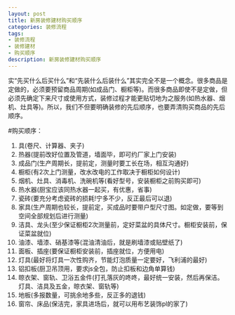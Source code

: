 ```yaml
---
layout: post
title: 新房装修建材购买顺序
categories: 装修流程
tags: 
- 装修流程
- 装修建材
- 购买顺序
description: 新房装修建材购买顺序
---
```

实“先买什么后买什么”和“先装什么后装什么”其实完全不是一个概念。很多商品是定做的，必须要预留商品周期(如成品门、橱柜等)。而很多商品即使不是定做，但必须先确定下来尺寸或使用方式，装修过程才能更贴切地为之服务(如热水器、烟机、灶具等)。所以，我们不但要明确装修的先后顺序，也要弄清购买商品的先后顺序。

#购买顺序：
1. 具(卷尺、计算器、夹子)
2. 热器(提前改好位置及管道，墙面毕，即可约厂家上门安装)
3. 成品门(生产周期长，提前定，测量时要工长在场，相互沟通好)
4. 橱柜(有2次上门测量，改水改电的工作取决于橱柜如何设计)
5. 烟机、灶具、消毒机、洗碗机等(看好型号，安装橱柜之前购买即可)
6. 热水器(厨宝应该同热水器一起买，有优惠，省事)
7. 瓷砖(要充分考虑瓷砖的损耗!宁多不少，反正最后可以退)
8. 家具(生产周期也较长，提前定，买成品时要带户型尺寸图。如定做，要等到空间全部规划后进行测量)
9. 洁具、龙头(至少保证橱柜2次测量前，定好菜盆的具体尺寸。橱柜安装前，保证菜盆就位)
10. 油漆、墙漆、硝基漆等(混油清油后，就是刷墙漆或贴壁纸了)
11. 面板、插座(要保证橱柜安装前，插座就位，方便用电)
12. 灯具(最好将灯具一次性购齐，节能灯泡质量一定要好，飞利浦的最好)
13. 铝扣板(厨卫吊顶用，要求js全包，防止扣板和边角单算钱)
14. 晾衣架、窗轨、卫浴五金件(打孔落灰的咚咚，最好统一安装，然后再保洁。灯具、洁具及五金，晾衣架、窗轨等)
15. 地板(多报数量，可挑余地多些，反正多的退钱)
16. 窗帘、床品(保洁完，家具进场后，就可以用布艺装饰pl的家了)
